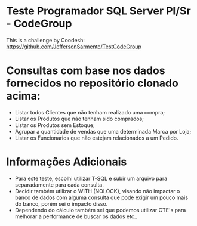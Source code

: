 # Teste Programador SQL Server Pl/Sr - CodeGroup

This is a challenge by Coodesh: https://github.com/JeffersonSarmento/TestCodeGroup

# Consultas com base nos dados fornecidos no repositório clonado acima:

- Listar todos Clientes que não tenham realizado uma compra;
- Listar os Produtos que não tenham sido comprados;
- Listar os Produtos sem Estoque;
- Agrupar a quantidade de vendas que uma determinada Marca por Loja;
- Listar os Funcionarios que não estejam relacionados a um Pedido.

# Informações Adicionais
- Para este teste, escolhi utilizar T-SQL e subir um arquivo para separadamente para cada consulta.
- Decidir também utilizar o WITH (NOLOCK), visando não impactar o banco de dados com alguma consulta que pode exigir um pouco mais do banco, porém sei o impacto disso.
- Dependendo do cálculo também sei que podemos utilizar CTE's para melhorar a performance de buscar os dados etc..
